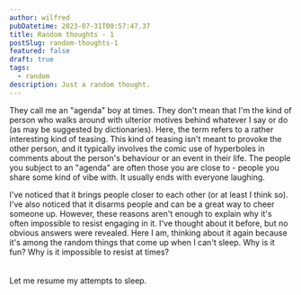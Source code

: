 ```yaml
---
author: wilfred
pubDatetime: 2023-07-31T00:57:47.37
title: Random thoughts - 1
postSlug: random-thoughts-1
featured: false
draft: true
tags:
  - random
description: Just a random thought.
---
```


They call me an "agenda" boy at times. They don't mean that I'm the kind of person who walks around with ulterior motives behind whatever I say or do (as may be suggested by dictionaries). Here, the term refers to a rather interesting kind of teasing. This kind of teasing isn't meant to provoke the other person, and it typically involves the comic use of hyperboles in comments about the person's behaviour or an event in their life. The people you subject to an "agenda" are often those you are close to - people you share some kind of vibe with. It usually ends with everyone laughing.

I've noticed that it brings people closer to each other (or at least I think so). I've also noticed that it disarms people and can be a great way to cheer someone up. However, these reasons aren't enough to explain why it's often impossible to resist engaging in it. I've thought about it before, but no obvious answers were revealed. Here I am, thinking about it again because it's among the random things that come up when I can't sleep. Why is it fun? Why is it impossible to resist at times?
<br>
<br>
<br>
Let me resume my attempts to sleep.
